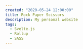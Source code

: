 ```yaml
---
created: "2020-05-24 12:00:00"
title: Rock Paper Scissors
description: My personal website
tags:
  - Svelte.js
  - Rollup
  - SASS
---
```

